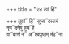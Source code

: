 +++
title = "२४ त्वां हि"

+++
तुवां᳓ हि᳓ सुप्स᳓रस्तमं  
नृष᳓दनेषु हूम᳓हे  
ग्रा᳓वाणं न᳓ अ᳓श्वपृष्ठम् मंह᳓ना